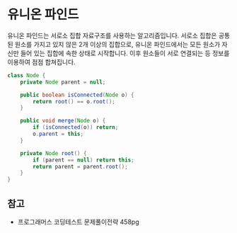 # 유니온 파인드

유니온 파인드는 서로소 집합 자료구조를 사용하는 알고리즘입니다. 서로소 집합은 공통된 원소를 가지고 있지 않은 2개 이상의 집합으로, 유니온 파인드에서는 모든 원소가 자신만 들어 있는 집합에 속한 상태로 시작합니다. 이후 원소들이 서로 연결되는 등 정보를 이용하여 점점 합쳐집니다.

```java
class Node {
    private Node parent = null;

    public boolean isConnected(Node o) {
        return root() == o.root();
    }

    public void merge(Node o) {
        if (isConnected(o)) return;
        o.parent = this;
    }

    private Node root() {
        if (parent == null) return this;
        return parent = parent.root();
    }
}
```

## 참고

- 프로그래머스 코딩테스트 문제풀이전략 458pg
